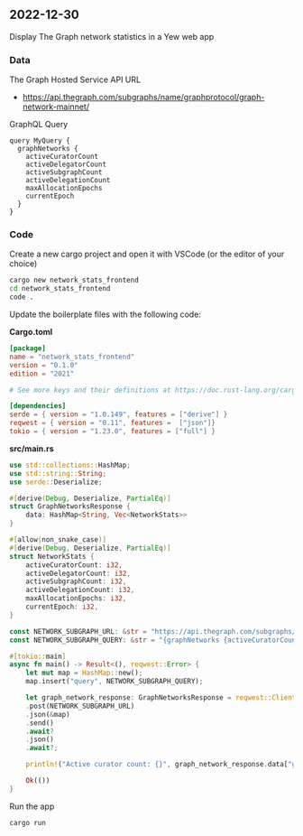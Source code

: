 ## 2022-12-30

Display The Graph network statistics in a Yew web app

### Data

The Graph Hosted Service API URL
* https://api.thegraph.com/subgraphs/name/graphprotocol/graph-network-mainnet/

GraphQL Query

``` gql
query MyQuery {
  graphNetworks {
    activeCuratorCount
    activeDelegatorCount
    activeSubgraphCount
    activeDelegationCount
    maxAllocationEpochs
    currentEpoch
  }
}
```

### Code

Create a new cargo project and open it with VSCode (or the editor of your choice)

``` bash
cargo new network_stats_frontend
cd network_stats_frontend
code .
```

Update the boilerplate files with the following code:

**Cargo.toml**

``` toml
[package]
name = "network_stats_frontend"
version = "0.1.0"
edition = "2021"

# See more keys and their definitions at https://doc.rust-lang.org/cargo/reference/manifest.html

[dependencies]
serde = { version = "1.0.149", features = ["derive"] }
reqwest = { version = "0.11", features =  ["json"]}
tokio = { version = "1.23.0", features = ["full"] }
```

**src/main.rs**

``` rust
use std::collections::HashMap;
use std::string::String;
use serde::Deserialize;

#[derive(Debug, Deserialize, PartialEq)]
struct GraphNetworksResponse {
    data: HashMap<String, Vec<NetworkStats>>
}

#[allow(non_snake_case)]
#[derive(Debug, Deserialize, PartialEq)]
struct NetworkStats {
    activeCuratorCount: i32,
    activeDelegatorCount: i32,
    activeSubgraphCount: i32,
    activeDelegationCount: i32,
    maxAllocationEpochs: i32,
    currentEpoch: i32,
}

const NETWORK_SUBGRAPH_URL: &str = "https://api.thegraph.com/subgraphs/name/graphprotocol/graph-network-mainnet";
const NETWORK_SUBGRAPH_QUERY: &str = "{graphNetworks {activeCuratorCount activeDelegatorCount activeSubgraphCount activeDelegationCount maxAllocationEpochs currentEpoch}}";

#[tokio::main]
async fn main() -> Result<(), reqwest::Error> {
    let mut map = HashMap::new();
    map.insert("query", NETWORK_SUBGRAPH_QUERY);

    let graph_network_response: GraphNetworksResponse = reqwest::Client::new()
    .post(NETWORK_SUBGRAPH_URL)
    .json(&map)
    .send()
    .await?
    .json()
    .await?;

    println!("Active curator count: {}", graph_network_response.data["graphNetworks"][0].activeCuratorCount);

    Ok(())
} 
```

Run the app

``` bash
cargo run
```

